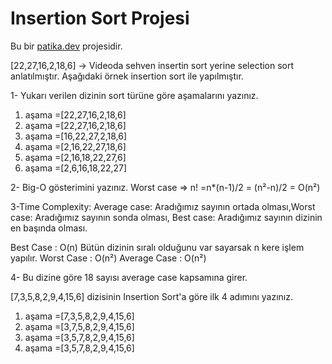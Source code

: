 # Insertion Sort Projesi

Bu bir [patika.dev](www.patika.dev) projesidir.

[22,27,16,2,18,6] -> Videoda sehven insertin sort yerine selection sort anlatılmıştır. Aşağıdaki örnek insertion sort ile yapılmıştır.

1- Yukarı verilen dizinin sort türüne göre aşamalarını yazınız.

1. aşama =[22,27,16,2,18,6]
2. aşama =[22,27,16,2,18,6]
3. aşama =[16,22,27,2,18,6]
4. aşama =[2,16,22,27,18,6]
5. aşama =[2,16,18,22,27,6]
6. aşama =[2,6,16,18,22,27]

2- Big-O gösterimini yazınız.
Worst case =>  n! =n*(n-1)/2 = (n²-n)/2 = O(n²)


3-Time Complexity: Average case: Aradığımız sayının ortada olması,Worst case: Aradığımız sayının sonda olması, Best case: Aradığımız sayının dizinin en başında olması.

Best Case    : O(n) Bütün dizinin sıralı olduğunu var sayarsak n kere işlem yapılır.
Worst Case   : O(n²)
Average Case : O(n²)

4- Bu dizine göre 18 sayısı average case kapsamına girer.

[7,3,5,8,2,9,4,15,6] dizisinin Insertion Sort'a göre ilk 4 adımını yazınız.

1. aşama =[7,3,5,8,2,9,4,15,6]
2. aşama =[3,7,5,8,2,9,4,15,6]
3. aşama =[3,5,7,8,2,9,4,15,6]
4. aşama =[3,5,7,8,2,9,4,15,6]
